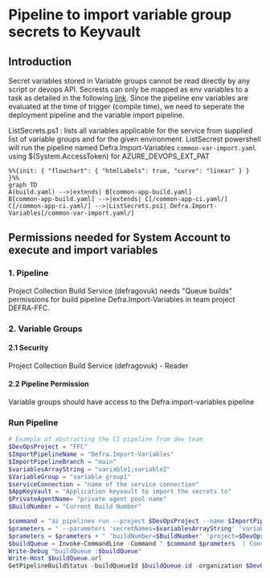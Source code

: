 
# Pipeline to import variable group secrets to Keyvault

## Introduction

Secret variables stored in Variable groups cannot be read directly by any script or devops API.
Secrests can only be mapped as env variables to a task as detailed in the following [link](https://www.winopsdba.com/blog/azure-devops-expose-secret-variable.html).
Since the pipeline env variables are evaluated at the time of trigger (compile time), we need to seperate the deployment pipeline and the variable import pipeline.

ListSecrets.ps1 : lists all variables applicable for the service from supplied list of variable groups and for the given environment.
ListSecrest powershell will run the pipeline named Defra.Import-Variables `common-var-import.yaml` using $(System.AccessToken) for AZURE_DEVOPS_EXT_PAT


```mermaid
%%{init: { "flowchart": { "htmlLabels": true, "curve": "linear" } } }%%
graph TD
A(build.yaml) -->|extends| B[common-app-build.yaml]
B[common-app-build.yaml] -->|extends| C[/common-app-ci.yaml/]
C[/common-app-ci.yaml/] -->|ListSecrets.ps1| Defra.Import-Variables[/common-var-import.yaml/]

```

## Permissions needed for System Account to execute and import variables

### 1. Pipeline

Project Collection Build Service (defragovuk) needs "Queue builds" permissions for build pipeline Defra.Import-Variables in team project DEFRA-FFC.

### 2. Variable Groups

#### 2.1 Security

Project Collection Build Service (defragovuk) - Reader

#### 2.2 Pipeline Permission

Variable groups should have access to the Defra.import-variables pipeline

### Run Pipeline

```powershell
# Example of abstracting the CI pipeline from dev team
$DevOpsProject = "FFC"
$ImportPipelineName = "Defra.Import-Variables"
$ImportPipelineBranch = "main"
$variablesArrayString = "variable1;variable2"
$VariableGroup = "variable group1"
$serviceConnection = "name of the service connection"
$AppKeyVault = "Application keyvault to import the secrets to"
$PrivateAgentName= "private agent pool name"
$BuildNumber = "Current Build Number"

$command = "az pipelines run --project $DevOpsProject --name $ImportPipelineName --branch $ImportPipelineBranch"
$prameters = " --parameters 'secretNames=$variablesArrayString' 'variableGroups=$VariableGroup' 'serviceConnection=$ServiceConnection' 'appKeyVault=$AppKeyVault' 'privateAgentName=$PrivateAgentName' "
$prameters = $prameters + " 'buildNumber=$BuildNumber' 'project=$DevOpsProject' 'organization=$DevOpOrganization'"
$buildQueue = Invoke-CommandLine -Command " $command $prameters  | ConvertFrom-Json" 
Write-Debug "buildQueue :$buildQueue"
Write-Host $buildQueue.url
GetPipelineBuildStatus -buildQueueId $buildQueue.id -organization $DevOpOrganization -project $DevOpsProject


```